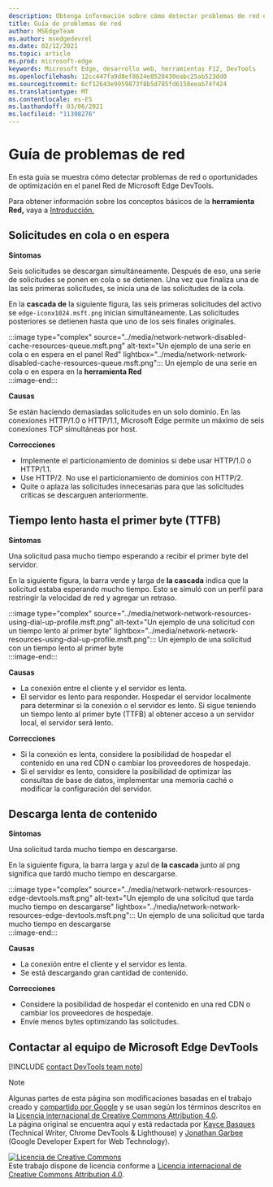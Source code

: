 ```yaml
---
description: Obtenga información sobre cómo detectar problemas de red en el panel Red de Microsoft Edge DevTools.
title: Guía de problemas de red
author: MSEdgeTeam
ms.author: msedgedevrel
ms.date: 02/12/2021
ms.topic: article
ms.prod: microsoft-edge
keywords: Microsoft Edge, desarrollo web, herramientas F12, DevTools
ms.openlocfilehash: 12cc447fa9d8ef8624e8528430eabc25ab523dd0
ms.sourcegitcommit: 6cf12643e9959873f8b5d785fd6158eeab74f424
ms.translationtype: MT
ms.contentlocale: es-ES
ms.lasthandoff: 03/06/2021
ms.locfileid: "11398276"
---
```

<!-- Copyright Kayce Basques and Jonathan Garbee

   Licensed under the Apache License, Version 2.0 (the "License");
   you may not use this file except in compliance with the License.
   You may obtain a copy of the License at

       https://www.apache.org/licenses/LICENSE-2.0

   Unless required by applicable law or agreed to in writing, software
   distributed under the License is distributed on an "AS IS" BASIS,
   WITHOUT WARRANTIES OR CONDITIONS OF ANY KIND, either express or implied.
   See the License for the specific language governing permissions and
   limitations under the License.  -->

# <a name="network-issues-guide"></a>Guía de problemas de red  

En esta guía se muestra cómo detectar problemas de red o oportunidades de optimización en el panel Red de Microsoft Edge DevTools.  

Para obtener información sobre los conceptos básicos de la **herramienta Red,** vaya a [Introducción.][NetworkPerformance]  

## <a name="queued-or-stalled-requests"></a>Solicitudes en cola o en espera  

**Síntomas**  

Seis solicitudes se descargan simultáneamente.  Después de eso, una serie de solicitudes se ponen en cola o se detienen.  Una vez que finaliza una de las seis primeras solicitudes, se inicia una de las solicitudes de la cola.  

En la **cascada de** la siguiente figura, las seis primeras solicitudes del activo se `edge-iconx1024.msft.png` inician simultáneamente.  Las solicitudes posteriores se detienen hasta que uno de los seis finales originales.  

:::image type="complex" source="../media/network-network-disabled-cache-resources-queue.msft.png" alt-text="Un ejemplo de una serie en cola o en espera en el panel Red" lightbox="../media/network-network-disabled-cache-resources-queue.msft.png":::
   Un ejemplo de una serie en cola o en espera en la **herramienta Red**  
:::image-end:::  

**Causas**  

Se están haciendo demasiadas solicitudes en un solo dominio.  En las conexiones HTTP/1.0 o HTTP/1.1, Microsoft Edge permite un máximo de seis conexiones TCP simultáneas por host.  

**Correcciones**  

*   Implemente el particionamiento de dominios si debe usar HTTP/1.0 o HTTP/1.1.  
*   Use HTTP/2.  No use el particionamiento de dominios con HTTP/2.  
*   Quite o aplaza las solicitudes innecesarias para que las solicitudes críticas se descarguen anteriormente.  
    
## <a name="slow-time-to-first-byte-ttfb"></a>Tiempo lento hasta el primer byte (TTFB)  

**Síntomas**  

Una solicitud pasa mucho tiempo esperando a recibir el primer byte del servidor.  

En la siguiente figura, la barra verde y larga de **la cascada** indica que la solicitud estaba esperando mucho tiempo.  Esto se simuló con un perfil para restringir la velocidad de red y agregar un retraso.  

:::image type="complex" source="../media/network-network-resources-using-dial-up-profile.msft.png" alt-text="Un ejemplo de una solicitud con un tiempo lento al primer byte" lightbox="../media/network-network-resources-using-dial-up-profile.msft.png":::
   Un ejemplo de una solicitud con un tiempo lento al primer byte  
:::image-end:::  

**Causas**  

*   La conexión entre el cliente y el servidor es lenta.  
*   El servidor es lento para responder.  Hospedar el servidor localmente para determinar si la conexión o el servidor es lento.  Si sigue teniendo un tiempo lento al primer byte \(TTFB\) al obtener acceso a un servidor local, el servidor será lento.  
    
**Correcciones**  

*   Si la conexión es lenta, considere la posibilidad de hospedar el contenido en una red CDN o cambiar los proveedores de hospedaje.  
*   Si el servidor es lento, considere la posibilidad de optimizar las consultas de base de datos, implementar una memoria caché o modificar la configuración del servidor.  
    
## <a name="slow-content-download"></a>Descarga lenta de contenido  

**Síntomas**  

Una solicitud tarda mucho tiempo en descargarse.  

En la siguiente figura, la barra larga y azul de **la cascada** junto al png significa que tardó mucho tiempo en descargarse.  

:::image type="complex" source="../media/network-network-resources-edge-devtools.msft.png" alt-text="Un ejemplo de una solicitud que tarda mucho tiempo en descargarse" lightbox="../media/network-network-resources-edge-devtools.msft.png":::
   Un ejemplo de una solicitud que tarda mucho tiempo en descargarse  
:::image-end:::  

**Causas**  

*   La conexión entre el cliente y el servidor es lenta.  
*   Se está descargando gran cantidad de contenido.  
    
**Correcciones**  

*   Considere la posibilidad de hospedar el contenido en una red CDN o cambiar los proveedores de hospedaje.  
*   Envíe menos bytes optimizando las solicitudes.  
    
<!--   ## Contribute knowledge  

Do you have a network issue that should be added to this guide?  

*   Send a tweet to [@EdgeDevTools][MicrosoftEdgeTweet].  
*   Choose **Send Feedback** \(![Send Feedback][ImageSendFeedbackIcon]\) in the DevTools or select `Alt`+`Shift`+`I` \(Windows, Linux\) or `Option`+`Shift`+`I` \(macOS\) to provide feedback or feature requests.  
*   [Open an issue][WebFundamentalsIssue] on the docs repo.  -->  
    
## <a name="getting-in-touch-with-the-microsoft-edge-devtools-team"></a>Contactar al equipo de Microsoft Edge DevTools  

[!INCLUDE [contact DevTools team note](../includes/contact-devtools-team-note.md)]  

<!-- image links -->  

[ImageSendFeedbackIcon]: ../media/smile-icon.msft.png  

<!-- links -->  

[NetworkPerformance]: ./index.md "Inspeccionar la actividad de red en Microsoft Edge DevTools | Microsoft Docs"  

[MicrosoftEdgeTweet]: https://twitter.com/intent/tweet?text=@EdgeDevTools%20[Network%20Issues%20Guide%20Suggestion]  

[WebFundamentalsIssue]: https://github.com/MicrosoftDocs/edge-developer/issues/new?title=%5BDevTools%20Network%20Issues%20Guide%20Suggestion%5D "Nuevo problema: MicrosoftDocs/edge-developer"  

> [!NOTE]
> Algunas partes de esta página son modificaciones basadas en el trabajo creado y [compartido por Google][GoogleSitePolicies] y se usan según los términos descritos en la [Licencia internacional de Creative Commons Attribution 4.0][CCA4IL].  
> La página original [](https://developers.google.com/web/tools/chrome-devtools/network/issues) se encuentra aquí y está redactada por [Kayce Basques][KayceBasques] \(Technical Writer, Chrome DevTools \& Lighthouse\) y [Jonathan Garbee][JonathanGarbee] \(Google Developer Expert for Web Technology\).  

[![Licencia de Creative Commons][CCby4Image]][CCA4IL]  
Este trabajo dispone de licencia conforme a [Licencia internacional de Creative Commons Attribution 4.0][CCA4IL].  

[CCA4IL]: https://creativecommons.org/licenses/by/4.0  
[CCby4Image]: https://i.creativecommons.org/l/by/4.0/88x31.png  
[GoogleSitePolicies]: https://developers.google.com/terms/site-policies  
[KayceBasques]: https://developers.google.com/web/resources/contributors/kaycebasques  
[JonathanGarbee]: https://developers.google.com/web/resources/contributors/jonathangarbee
